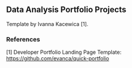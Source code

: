 ## Data Analysis Portfolio Projects

Template by Ivanna Kacewica [1].

### References

[1] Developer Portfolio Landing Page Template: https://github.com/evanca/quick-portfolio
